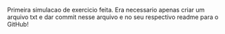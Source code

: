 Primeira simulacao de exercicio feita.
Era necessario apenas criar um arquivo txt e dar commit nesse arquivo e no seu respectivo
readme para o GitHub!
